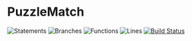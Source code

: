 # PuzzleMatch
![Statements](https://img.shields.io/badge/Coverage-100%25-brightgreen.svg)
![Branches](https://img.shields.io/badge/Coverage-100%25-brightgreen.svg)
![Functions](https://img.shields.io/badge/Coverage-100%25-brightgreen.svg)
![Lines](https://img.shields.io/badge/Coverage-100%25-brightgreen.svg)
[![Build Status](https://dev.azure.com/sergiyensary/sergiyensary/_apis/build/status/SergiyEnsary.PuzzleMatch?branchName=main)](https://dev.azure.com/sergiyensary/sergiyensary/_build/latest?definitionId=3&branchName=main)
